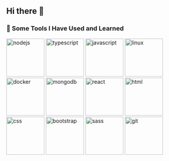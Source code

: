 ## Hi there 👋

<!--
**amirkalantar96/amirkalantar96** is a ✨ _special_ ✨ repository because its `README.md` (this file) appears on your GitHub profile.

Here are some ideas to get you started:

- 🔭 I’m currently working on ...
- 🌱 I’m currently learning ...
- 👯 I’m looking to collaborate on ...
- 🤔 I’m looking for help with ...
- 💬 Ask me about ...
- 📫 How to reach me: ...
- 😄 Pronouns: ...
- ⚡ Fun fact: ...
-->

### 🚀 Some Tools I Have Used and Learned

<p align="left">
  <img src="https://cdn.jsdelivr.net/gh/devicons/devicon@latest/icons/nodejs/nodejs-original.svg" alt="nodejs" width="100" height="100"/>
  <img src="https://cdn.jsdelivr.net/gh/devicons/devicon@latest/icons/typescript/typescript-original.svg" alt="typescript" width="100" height="100"/>
  <img src="https://cdn.jsdelivr.net/gh/devicons/devicon@latest/icons/javascript/javascript-original.svg" alt="javascript" width="100" height="100"/>
  <img src="https://cdn.jsdelivr.net/gh/devicons/devicon@latest/icons/linux/linux-original.svg" alt="linux" width="100" height="100"/>
  <img src="https://cdn.jsdelivr.net/gh/devicons/devicon@latest/icons/docker/docker-original.svg" alt="docker" width="100" height="100"/>
  <img src="https://cdn.jsdelivr.net/gh/devicons/devicon@latest/icons/mongodb/mongodb-original.svg" alt="mongodb" width="100" height="100"/>
  <img src="https://cdn.jsdelivr.net/gh/devicons/devicon@latest/icons/react/react-original.svg" alt="react" width="100" height="100"/>
  <img src="https://cdn.jsdelivr.net/gh/devicons/devicon@latest/icons/html5/html5-original.svg" alt="html" width="100" height="100"/>
  <img src="https://cdn.jsdelivr.net/gh/devicons/devicon@latest/icons/css3/css3-original.svg" alt="css" width="100" height="100"/>
  <img src="https://cdn.jsdelivr.net/gh/devicons/devicon@latest/icons/bootstrap/bootstrap-original.svg" alt="bootstrap" width="100" height="100"/>
  <img src="https://cdn.jsdelivr.net/gh/devicons/devicon@latest/icons/sass/sass-original.svg" alt="sass" width="100" height="100"/>
  <img src="https://cdn.jsdelivr.net/gh/devicons/devicon@latest/icons/git/git-original.svg" alt="git" width="100" height="100"/>
</p>
